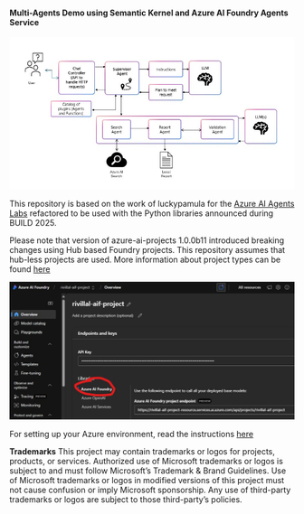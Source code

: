 #### Multi-Agents Demo using Semantic Kernel and Azure AI Foundry Agents Service

![Azure AI Foundry with Semantic Kernel Demo architecture](https://github.com/microsoft/skmultiagents/blob/main/docs/AzureAIFoundrySKArchDiagram.jpg)

This repository is based on the work of luckypamula for the [Azure AI Agents Labs](https://github.com/Azure/azure-ai-agents-labs) refactored to be used with the Python libraries announced during BUILD 2025.

Please note that version of azure-ai-projects 1.0.0b11 introduced breaking changes using Hub based Foundry projects. This repository assumes that hub-less projects are used. More information about project types can be found [here](https://learn.microsoft.com/en-us/azure/ai-foundry/what-is-azure-ai-foundry#which-type-of-project-do-i-need)

![Azure AI Foundry portal project overview screenshot after 1.0.0b11](https://github.com/microsoft/skmultiagents/blob/main/docs/AzureAIFoundryPortalafter100b11.jpg)

For setting up your Azure environment, read the instructions [here](https://github.com/microsoft/skmultiagents/blob/main/docs/SETUP.md)

**Trademarks** This project may contain trademarks or logos for projects, products, or services. Authorized use of Microsoft trademarks or logos is subject to and must follow Microsoft’s Trademark & Brand Guidelines. Use of Microsoft trademarks or logos in modified versions of this project must not cause confusion or imply Microsoft sponsorship. Any use of third-party trademarks or logos are subject to those third-party’s policies.
